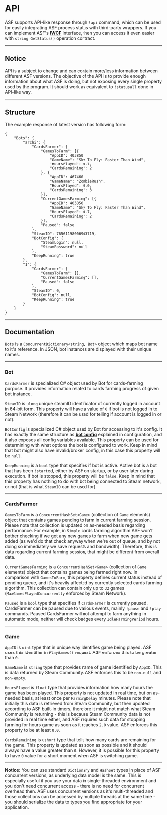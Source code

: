 # API

ASF supports API-like response through ```!api``` command, which can be used for easily integrating ASF process status with third-party wrappers. If you can implement ASF's **[IWCF](https://github.com/JustArchi/ArchiSteamFarm/blob/master/ArchiSteamFarm/WCF.cs#L33)** interface, then you can access it even easier with ```string GetStatus()``` operation contract.

---

## Notice

API is a subject to change and can contain more/less information between different ASF versions. The objective of the API is to provide enough information about what ASF is doing, but not exposing every single property used by the program. It should work as equivalent to ```!statusall``` done in API-like way.

---

## Structure

The example response of latest version has following form:

```
{
	"Bots": {
		"archi": {
			"CardsFarmer": {
				"GamesToFarm": [{
					"AppID": 403850,
					"GameName": "Sky To Fly: Faster Than Wind",
					"HoursPlayed": 0.7,
					"CardsRemaining": 2
				}, {
					"AppID": 467460,
					"GameName": "ZombieRush",
					"HoursPlayed": 0.0,
					"CardsRemaining": 3
				}],
				"CurrentGamesFarming": [{
					"AppID": 403850,
					"GameName": "Sky To Fly: Faster Than Wind",
					"HoursPlayed": 0.7,
					"CardsRemaining": 2
				}],
				"Paused": false
			},
			"SteamID": 76561198006963719,
			"BotConfig": {
				"SteamLogin": null,
				"SteamPassword": null
			},
			"KeepRunning": true
		},
		"1": {
			"CardsFarmer": {
				"GamesToFarm": [],
				"CurrentGamesFarming": [],
				"Paused": false
			},
			"SteamID": 0,
			"BotConfig": null,
			"KeepRunning": true
		}
	}
}
```

---

## Documentation

```Bots``` is a ```ConcurrentDictionary<string, Bot>``` object which maps bot name to it's reference. In JSON, bot instances are displayed with their unique names.

---

### Bot

```CardsFarmer``` is specialized C# object used by Bot for cards-farming purpose. It provides information related to cards farming progress of given bot instance.

```SteamID``` is ```ulong``` unique steamID identificator of currently logged in account in 64-bit form. This property will have a value of ```0``` if bot is not logged in to Steam Network (therefore it can be used for telling if account is logged in or not).

```BotConfig``` is specialized C# object used by Bot for accessing to it's config. It has exactly the same structure as **[bot config](https://github.com/JustArchi/ArchiSteamFarm/wiki/Configuration#bot-config)** explained in configuration, and it also exposes all config variables available. This property can be used for determining with what options the bot is configured to work. Keep in mind that bot might also have invalid/broken config, in this case this property will be ```null```.

```KeepRunning``` is a ```bool``` type that specifies if bot is active. Active bot is a bot that has been ```!start```ed, either by ASF on startup, or by user later during execution. If bot is stopped, this property will be ```false```. Keep in mind that this property has nothing to do with bot being connected to Steam network, or not (that is what ```SteamID``` can be used for).

---

### CardsFarmer

```GamesToFarm``` is a ```ConcurrentHashSet<Game>``` (collection of ```Game``` elements) object that contains games pending to farm in current farming session. Please note that collection is updated on as-needed basis regarding performance. For example, in ```Simple``` cards farming algorithm ASF won't bother checking if we got any new games to farm when new game gets added (as we'd do that check anyway when we're out of queue, and by not doing so immediately we save requests and bandwidth). Therefore, this is data regarding current farming session, that might be different from overall data.

```CurrentGamesFarming``` is a ```ConcurrentHashSet<Game>``` (collection of ```Game``` elements) object that contains games being farmed right now. In comparison with ```GamesToFarm```, this property defines current status instead of pending queue, and it's heavily affected by currently selected cards farming algorithm. This collection can contain only up to ```32``` games (```MaxGamesPlayedConcurrently``` enforced by Steam Network).

```Paused``` is a ```bool``` type that specifies if ```CardsFarmer``` is currently paused. CardsFarmer can be paused due to various events, mainly ```!pause``` and ```!play``` commands. Paused CardsFarmer will not attempt to farm anything in automatic mode, neither will check badges every ```IdleFarmingPeriod``` hours.

---

### Game

```AppID``` is ```uint``` type that in unique way identifies game being played. ASF uses this identifier in ```PlayGames()``` request. ASF enforces this to be greater than ```0```.

```GameName``` is ```string``` type that provides name of game identified by ```AppID```. This is data returned by Steam Community. ASF enforces this to be ```non-null``` and ```non-empty```.

```HoursPlayed``` is ```float``` type that provides information how many hours the game has been played. This property is not updated in real time, but on as-needed basis, at least once per ```FarmingDelay``` minutes. Please note that initially this data is retrieved from Steam Community, but then updated according to ASF built-in timers, therefore it might not match what Steam Community is returning - this is because Steam Community data is not provided in real time either, and ASF requires such data for stopping farming for hours game as soon as it reaches ```2.0``` value. ASF enforces this property to be at least ```0.0```.

```CardsRemaining``` is ```ushort``` type that tells how many cards are remaining for the game. This property is updated as soon as possible and it should always have a value greater than ```0```. However, it is possible for this property to have ```0``` value for a short moment when ASF is switching game.

---

**Notice:** You can use standard ```Dictionary``` and ```HashSet``` types in place of ASF concurrent versions, as underlying data model is the same. This is especially useful if you use your data in single-threaded environment and you don't need concurrent access - there is no need for concurrent overhead then. ASF uses concurrent versions as it's multi-threaded and those collections can be accessed by multiple threads at the same time - you should serialize the data to types you find appropriate for your application.